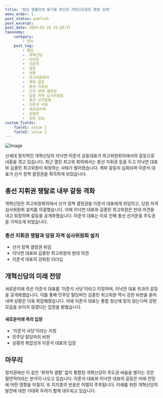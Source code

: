 ```yaml
---
title: '합당 열흘만에 물기름 확인한 개혁신당갈등 봉합 실패'
menu_order: 1
post_status: publish
post_excerpt: 
post_date: 2024-02-19 15:20:17
taxonomy:
    category:
        - 정치
    post_tag:
        - 합당
        -  개혁신당
        -  이낙연
        -  이준석
        -  갈등
        -  내홍
        -  최고위원회의
        -  계파 갈등
        -  총선 지휘권
        -  선거 정책 결정권
        -  당원 자격 심사위원회
        -  총선 선거운동
        -  이준석 사당
        -  새로운미래
        -  김종민
        -  강한 모습
custom_fields:
    field1: value 1
    field2: value 2
---
```


![Image](https://imgnews.pstatic.net/image/421/2024/02/19/0007359324_001_20240219121101406.jpg?type=w647)

신세대 정치력인 개혁신당의 이낙연·이준석 공동대표가 최고위원회의에서의 갈등으로 내홍을 겪고 있습니다. 최근 열린 최고위 회의에서는 총선 지휘권 등을 두고 이낙연 대표와 김종민 최고위원이 퇴장하는 사태가 벌어졌습니다. 계파 갈등이 심화되며 이준석 대표가 선거 정책 결정권을 획득하게 되었습니다.
## 총선 지휘권 쟁탈로 내부 갈등 격화
개혁신당은 최고위원회의에서 선거 정책 결정권을 이준석 대표에게 위임하고, 당원 자격 심사위원회 설치를 의결했습니다. 이에 이낙연 대표와 김종민 최고위원은 반대 의견을 내고 퇴장하며 갈등을 공개화했습니다. 이준석 대표는 이로 인해 총선 선거운동 주도권을 가져오게 되었습니다.
### 총선 지휘권 쟁탈과 당원 자격 심사위원회 설치
- 선거 정책 결정권 위임
- 이낙연 대표와 김종민 최고위원의 반대 의견
- 이준석 대표의 강화된 리더십
## 개혁신당의 미래 전망
새로운미래 측은 이준석 대표를 '이준석 사당'이라고 지칭하며, 이낙연 대표 측과의 갈등을 공개화했습니다. 이를 통해 민주당 탈당파인 김종민 최고위원 역시 강한 비판을 쏟아내며 상황은 더욱 복잡해졌습니다. 이에 이준석 대표는 통합 정신에 맞지 않는다며 강한 모습을 보이지 않겠다는 입장을 밝혔습니다.
#### 새로운미래 측의 입장
- '이준석 사당'이라는 지칭
- 민주당 탈당파의 비판
- 상황의 복잡성과 이준석 대표의 입장
## 마무리
정치권에선 이 같은 '화학적 결합' 없이 통합된 개혁신당이 주도권 싸움을 벌이는 것은 필연적이라는 분석이 나오고 있습니다. 이준석 대표와 이낙연 대표의 갈등은 미래 전망에 어떤 영향을 미칠지, 또 지지층의 반응은 어떨지 주목됩니다. 미래를 위한 개혁신당의 발전에 대한 기대와 우려가 함께 대두되고 있습니다.
